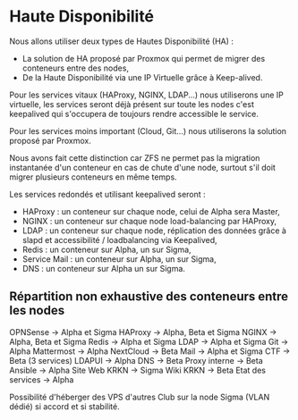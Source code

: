 # Haute Disponibilité

Nous allons utiliser deux types de Hautes Disponibilité (HA) :
- La solution de HA proposé par Proxmox qui permet de migrer des conteneurs entre des nodes,
- De la Haute Disponibilité via une IP Virtuelle grâce à Keep-alived.

Pour les services vitaux (HAProxy, NGINX, LDAP...) nous utiliserons une IP virtuelle, les services seront déjà présent sur toute les nodes c'est keepalived qui s'occupera de toujours rendre accessible le service.

Pour les services moins important (Cloud, Git...) nous utiliserons la solution proposé par Proxmox.

Nous avons fait cette distinction car ZFS ne permet pas la migration instantanée d'un conteneur en cas de chute d'une node, surtout s'il doit migrer plusieurs conteneurs en même temps.

Les services redondés et utilisant keepalived seront :
- HAProxy : un conteneur sur chaque node, celui de Alpha sera Master,
- NGINX : un conteneur sur chaque node load-balancing par HAProxy,
- LDAP : un conteneur sur chaque node, réplication des données grâce à slapd et accessibilité / loadbalancing via Keepalived,
- Redis : un conteneur sur Alpha, un sur Sigma,
- Service Mail : un conteneur sur Alpha, un sur Sigma,
- DNS : un conteneur sur Alpha un sur Sigma.


## Répartition non exhaustive des conteneurs entre les nodes

OPNSense -> Alpha et Sigma
HAProxy -> Alpha, Beta et Sigma
NGINX -> Alpha, Beta et Sigma
Redis -> Alpha et Sigma
LDAP -> Alpha et Sigma
Git -> Alpha
Mattermost -> Alpha
NextCloud -> Beta
Mail -> Alpha et Sigma
CTF -> Beta (3 services)
LDAPUI -> Alpha
DNS -> Beta
Proxy interne -> Beta
Ansible -> Alpha
Site Web KRKN -> Sigma
Wiki KRKN -> Beta
Etat des services -> Alpha

Possibilité d'héberger des VPS d'autres Club sur la node Sigma (VLAN dédié) si accord et si stabilité.

